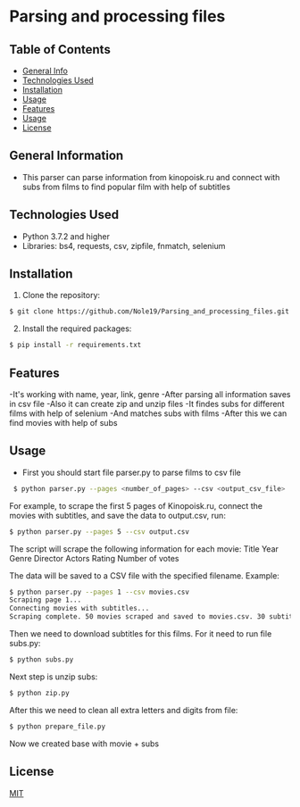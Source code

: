 # Parsing and processing files

## Table of Contents
* [General Info](#general-information)
* [Technologies Used](#technologies-used)
* [Installation](#installation)
* [Usage](#usage)
* [Features](#features)
* [Usage](#usage)
* [License](#license)



## General Information
- This parser can parse information from kinopoisk.ru and connect with subs from films to find popular film with help of subtitles



## Technologies Used
- Python 3.7.2 and higher
- Libraries: bs4, requests, csv, zipfile, fnmatch, selenium

## Installation


1. Clone the repository:

```bash
$ git clone https://github.com/Nole19/Parsing_and_processing_files.git
```
2. Install the required packages:
```bash
$ pip install -r requirements.txt
```

## Features
-It's working with name, year, link, genre
-After parsing all information saves in csv file
-Also it can create zip and unzip files
-It findes subs for different films with help of selenium
-And matches subs with films 
-After this we can find movies with help of subs

## Usage
- First you should start file parser.py to parse films to csv file
```bash
 $ python parser.py --pages <number_of_pages> --csv <output_csv_file>
```
For example, to scrape the first 5 pages of Kinopoisk.ru, connect the movies with subtitles, and save the data to output.csv, run:
```bash
$ python parser.py --pages 5 --csv output.csv
```
The script will scrape the following information for each movie:
Title
Year
Genre
Director
Actors
Rating
Number of votes

The data will be saved to a CSV file with the specified filename.
Example:
```bash
$ python parser.py --pages 1 --csv movies.csv
Scraping page 1...
Connecting movies with subtitles...
Scraping complete. 50 movies scraped and saved to movies.csv. 30 subtitles downloaded.

```

Then we need to download subtitles for this films. For it need to run file subs.py:
```bash
$ python subs.py
```

Next step is unzip subs:
```bash
$ python zip.py
```

After this we need to clean all extra letters and digits from file:
```bash
$ python prepare_file.py
```
Now we created base with movie + subs

## License

[MIT](https://choosealicense.com/licenses/mit/)

